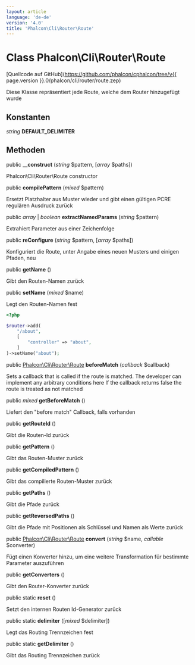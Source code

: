 ```yaml
---
layout: article
language: 'de-de'
version: '4.0'
title: 'Phalcon\Cli\Router\Route'
---
```

# Class **Phalcon\Cli\Router\Route**

[Quellcode auf GitHub](https://github.com/phalcon/cphalcon/tree/v{{ page.version }}.0/phalcon/cli/router/route.zep)

Diese Klasse repräsentiert jede Route, welche dem Router hinzugefügt wurde

## Konstanten

*string* **DEFAULT_DELIMITER**

## Methoden

public **__construct** (*string* $pattern, [*array* $paths])

Phalcon\Cli\Router\Route constructor

public **compilePattern** (*mixed* $pattern)

Ersetzt Platzhalter aus Muster wieder und gibt einen gültigen PCRE regulären Ausdruck zurück

public *array* | *boolean* **extractNamedParams** (*string* $pattern)

Extrahiert Parameter aus einer Zeichenfolge

public **reConfigure** (*string* $pattern, [*array* $paths])

Konfiguriert die Route, unter Angabe eines neuen Musters und einigen Pfaden, neu

public **getName** ()

Gibt den Routen-Namen zurück

public **setName** (*mixed* $name)

Legt den Routen-Namen fest

```php
<?php

$router->add(
    "/about",
    [
        "controller" => "about",
    ]
)->setName("about");

```

public [Phalcon\Cli\Router\Route](Phalcon_Cli_Router_Route) **beforeMatch** (*callback* $callback)

Sets a callback that is called if the route is matched. The developer can implement any arbitrary conditions here If the callback returns false the route is treated as not matched

public *mixed* **getBeforeMatch** ()

Liefert den "before match" Callback, falls vorhanden

public **getRouteId** ()

Gibt die Routen-Id zurück

public **getPattern** ()

Gibt das Routen-Muster zurück

public **getCompiledPattern** ()

Gibt das compilierte Routen-Muster zurück

public **getPaths** ()

Gibt die Pfade zurück

public **getReversedPaths** ()

Gibt die Pfade mit Positionen als Schlüssel und Namen als Werte zurück

public [Phalcon\Cli\Router\Route](Phalcon_Cli_Router_Route) **convert** (*string* $name, *callable* $converter)

Fügt einen Konverter hinzu, um eine weitere Transformation für bestimmte Parameter auszuführen

public **getConverters** ()

Gibt den Router-Konverter zurück

public static **reset** ()

Setzt den internen Routen Id-Generator zurück

public static **delimiter** ([*mixed* $delimiter])

Legt das Routing Trennzeichen fest

public static **getDelimiter** ()

Gibt das Routing Trennzeichen zurück